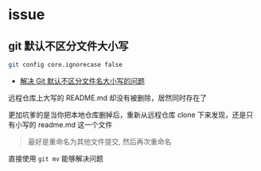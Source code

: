 # issue

## git 默认不区分文件大小写

```bash
git config core.ignorecase false
```

- [解决 Git 默认不区分文件名大小写的问题](https://www.jianshu.com/p/df0b0e8bcf9b)

远程仓库上大写的 README.md 却没有被删除，居然同时存在了

更加坑爹的是当你把本地仓库删掉后，重新从远程仓库 clone 下来发现，还是只有小写的 readme.md 这一个文件

> 最好是重命名为其他文件提交, 然后再次重命名

直接使用 `git mv` 能够解决问题
